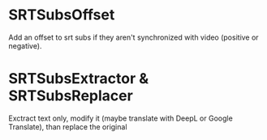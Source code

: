 # SRTSubsOffset
Add an offset to srt subs if they aren't synchronized with video (positive or negative).

# SRTSubsExtractor & SRTSubsReplacer
Exctract text only, modify it (maybe translate with DeepL or Google Translate), than replace the original
